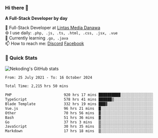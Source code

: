 ### Hi there 👋

**A Full-Stack Developer by day**

🔭 Full-Stack Developer at [Lintas Media Danawa](https://www.lintasmediadanawa.com/)  
⚙️ I use daily: `.php, .js, .ts, .html, .css, .jsx, .vue`  
🌱 Currently learning `.go, .java`  
📫 How to reach me: [Discord](https://discordapp.com/users/984448732999327766)  [Facebook](https://fb.me/tyvandi)  

### 🚀 Quick Stats  

![Nekoding's GitHub stats](https://github-readme-stats.vercel.app/api?username=nekoding&show_icons=true)

<!--START_SECTION:waka-->

```txt
From: 25 July 2021 - To: 16 October 2024

Total Time: 2,215 hrs 50 mins

PHP                        920 hrs 17 mins ██████████░░░░░░░░░░░░░░░   40.24 %
TypeScript                 578 hrs 41 mins ██████▒░░░░░░░░░░░░░░░░░░   25.31 %
Blade Template             332 hrs 19 mins ███▓░░░░░░░░░░░░░░░░░░░░░   14.53 %
Vue.js                     96 hrs 21 mins  █░░░░░░░░░░░░░░░░░░░░░░░░   04.21 %
Other                      70 hrs 56 mins  ▓░░░░░░░░░░░░░░░░░░░░░░░░   03.10 %
Bash                       51 hrs 36 mins  ▓░░░░░░░░░░░░░░░░░░░░░░░░   02.26 %
Go                         37 hrs 3 mins   ▒░░░░░░░░░░░░░░░░░░░░░░░░   01.62 %
JavaScript                 30 hrs 35 mins  ▒░░░░░░░░░░░░░░░░░░░░░░░░   01.34 %
Markdown                   17 hrs 18 mins  ▒░░░░░░░░░░░░░░░░░░░░░░░░   00.76 %
```

<!--END_SECTION:waka-->

<!--
**nekoding/nekoding** is a ✨ _special_ ✨ repository because its `README.md` (this file) appears on your GitHub profile.

Here are some ideas to get you started:

- 🔭 I’m currently working on ...
- 🌱 I’m currently learning ...
- 👯 I’m looking to collaborate on ...
- 🤔 I’m looking for help with ...
- 💬 Ask me about ...
- 📫 How to reach me: ...
- 😄 Pronouns: ...
- ⚡ Fun fact: ...
-->

